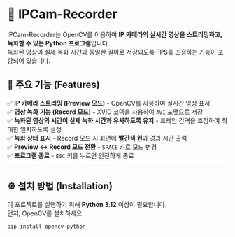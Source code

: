 # 🎥 IPCam-Recorder

IPCam-Recorder는 OpenCV를 이용하여 **IP 카메라의 실시간 영상을 스트리밍하고, 녹화할 수 있는 Python 프로그램**입니다.  
녹화된 영상이 실제 녹화 시간과 동일한 길이로 저장되도록 FPS를 조정하는 기능이 포함되어 있습니다.

## 📌 주요 기능 (Features)
✅ **IP 카메라 스트리밍 (Preview 모드)** - OpenCV를 사용하여 실시간 영상 표시  
✅ **영상 녹화 기능 (Record 모드)** - XVID 코덱을 사용하여 `AVI` 포맷으로 저장  
✅ **녹화된 영상의 시간이 실제 녹화 시간과 유사하도록 유지** - 프레임 간격을 조정하여 최대한 일치하도록 설정  
✅ **녹화 상태 표시** - Record 모드 시 화면에 **빨간색 원**과 경과 시간 출력  
✅ **Preview ↔ Record 모드 전환** - `SPACE` 키로 모드 변경  
✅ **프로그램 종료** - `ESC` 키를 누르면 안전하게 종료  

---

## ⚙️ 설치 방법 (Installation)
이 프로젝트를 실행하기 위해 **Python 3.12** 이상이 필요합니다.  
먼저, OpenCV를 설치하세요.

```bash
pip install opencv-python
